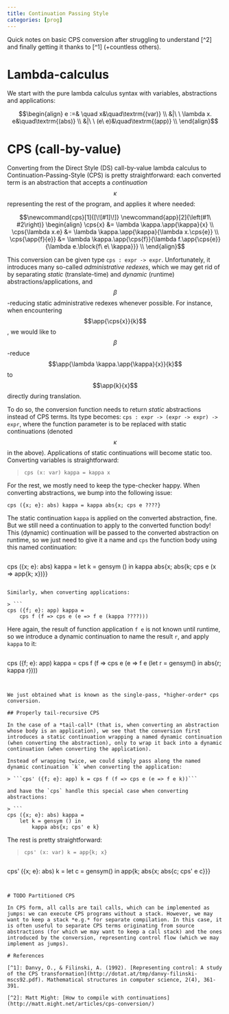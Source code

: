 ```yaml
---
title: Continuation Passing Style
categories: [prog]
---
```


Quick notes on basic CPS conversion after struggling to understand
[^2] and finally getting it thanks to [^1] (+countless others).

# Lambda-calculus

We start with the pure lambda calculus syntax with variables,
abstractions and applications:

$$\begin{align}
    e :=&
       \quad x&\quad\textrm{(var)} \\
    &|\ \   \lambda x. e&\quad\textrm{(abs)} \\
    &|\ \   (e\ e)&\quad\textrm{(app)} \\
\end{align}$$


# CPS (call-by-value)

Converting from the Direct Style (DS) call-by-value lambda calculus to
Continuation-Passing-Style (CPS) is pretty straightforward: each
converted term is an abstraction that accepts a *continuation*
$$\kappa$$ representing the rest of the program, and applies it where
needed:

$$\newcommand{cps}[1]{[\![#1]\!]}
\newcommand{app}[2]{\left(#1\ #2\right)}
\begin{align}
    \cps{x} &= \lambda \kappa.\app{\kappa}{x} \\
    \cps{\lambda x.e} &= \lambda \kappa.\app{\kappa}{\lambda x.\cps{e}} \\
    \cps{\app{f}{e}} &= \lambda \kappa.\app{\cps{f}}{\lambda f.\app{\cps{e}}{\lambda e.\block{f\ e\ \kappa}}} \\
\end{align}$$

This conversion can be given type `cps : expr -> expr`. Unfortunately,
it introduces many so-called *administrative redexes*, which we may
get rid of by separating *static* (translate-time) and *dynamic*
(runtime) abstractions/applications, and $$\beta$$-reducing static
administrative redexes whenever possible. For instance, when
encountering $$\app{\cps{x}}{k}$$, we would like to $$\beta$$-reduce
$$\app{\lambda \kappa.\app{\kappa}{x}}{k}$$ to $$\app{k}{x}$$ directly
during translation.

To do so, the conversion function needs to return *static*
abstractions instead of CPS terms. Its type becomes: `cps : expr ->
(expr -> expr) -> expr`, where the function parameter is to be
replaced with static continuations (denoted $$\kappa$$ in the
above). Applications of static continuations will become static
too. Converting variables is straightforward:

> ```cps (x: var) kappa = kappa x```

For the rest, we mostly need to keep the type-checker happy. When
converting abstractions, we bump into the following issue:

> 
```
cps ({x; e}: abs) kappa = kappa abs{x; cps e ????}
```

The static continuation `kappa` is applied on the converted abstraction,
fine. But we still need a continuation to apply to the converted function body!
This (dynamic) continuation will be passed to the converted abstraction on
runtime, so we just need to give it a name and `cps` the function body using
this named continuation:

> ```
cps ({x; e}: abs) kappa = 
    let k = gensym () in 
        kappa abs{x; abs{k; cps e (x => app{k; x})}}
```

Similarly, when converting applications: 

> ```
cps ({f; e}: app) kappa = 
    cps f (f => cps e (e => f e (kappa ????)))
```

Here again, the result of function application `f e` is not known until runtime,
so we introduce a dynamic continuation to name the result `r`, and apply `kappa`
to it:

> ```
cps ({f; e}: app) kappa = 
    cps f (f => cps e (e => f e 
        (let r = gensym() in abs{r; kappa r})))
```


We just obtained what is known as the single-pass, *higher-order* cps
conversion.

## Properly tail-recursive CPS

In the case of a *tail-call* (that is, when converting an abstraction
whose body is an application), we see that the conversion first
introduces a static continuation wrapping a named dynamic continuation
(when converting the abstraction), only to wrap it back into a dynamic
continuation (when converting the application).

Instead of wrapping twice, we could simply pass along the named
dynamic continuation `k` when converting the application:

> ```cps' ({f; e}: app) k = cps f (f => cps e (e => f e k))```

and have the `cps` handle this special case when converting
abstractions:

> ```
cps ({x; e}: abs) kappa = 
    let k = gensym () in 
        kappa abs{x; cps' e k}
```

The rest is pretty straightforward:

> ```cps' (x: var) k = app{k; x}```

> ```
cps' ({x; e}: abs) k = let c = gensym() in 
     app{k; abs{x; abs{c; cps' e c}}}
```


# TODO Partitioned CPS

In CPS form, all calls are tail calls, which can be implemented as
jumps: we can execute CPS programs without a stack. However, we may
want to keep a stack *e.g.* for separate compilation. In this case, it
is often useful to separate CPS terms originating from source
abstractions (for which we may want to keep a call stack) and the ones
introduced by the conversion, representing control flow (which we may
implement as jumps).

# References 

[^1]: Danvy, O., & Filinski, A. (1992). [Representing control: A study of the CPS transformation](http://dotat.at/tmp/danvy-filinski-mscs92.pdf). Mathematical structures in computer science, 2(4), 361-391.
  
[^2]: Matt Might: [How to compile with continuations](http://matt.might.net/articles/cps-conversion/)
